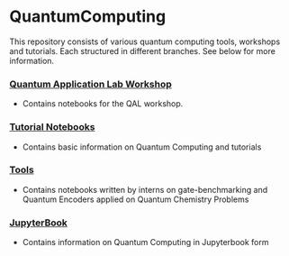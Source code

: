 # QuantumComputing
This repository consists of various quantum computing tools, workshops and tutorials. Each structured in different branches. See below for more information.

### [Quantum Application Lab Workshop](https://github.com/sara-nl/QuantumComputing/tree/QAL-workshop/notebooks)
- Contains notebooks for the QAL workshop. 

### [Tutorial Notebooks](https://github.com/sara-nl/QuantumComputing/tree/modify_content/notebooks)
- Contains basic information on Quantum Computing and tutorials

### [Tools](https://github.com/sara-nl/QuantumComputing/tree/internships/notebooks)
- Contains notebooks written by interns on gate-benchmarking and Quantum Encoders applied on Quantum Chemistry Problems

### [JupyterBook](https://github.com/sara-nl/QuantumComputing/tree/JupyterBook/mybook)
- Contains information on Quantum Computing in Jupyterbook form
